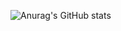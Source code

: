 ![Anurag's GitHub stats](https://github-readme-stats.vercel.app/api?username=Kris3131&count_private=true)
